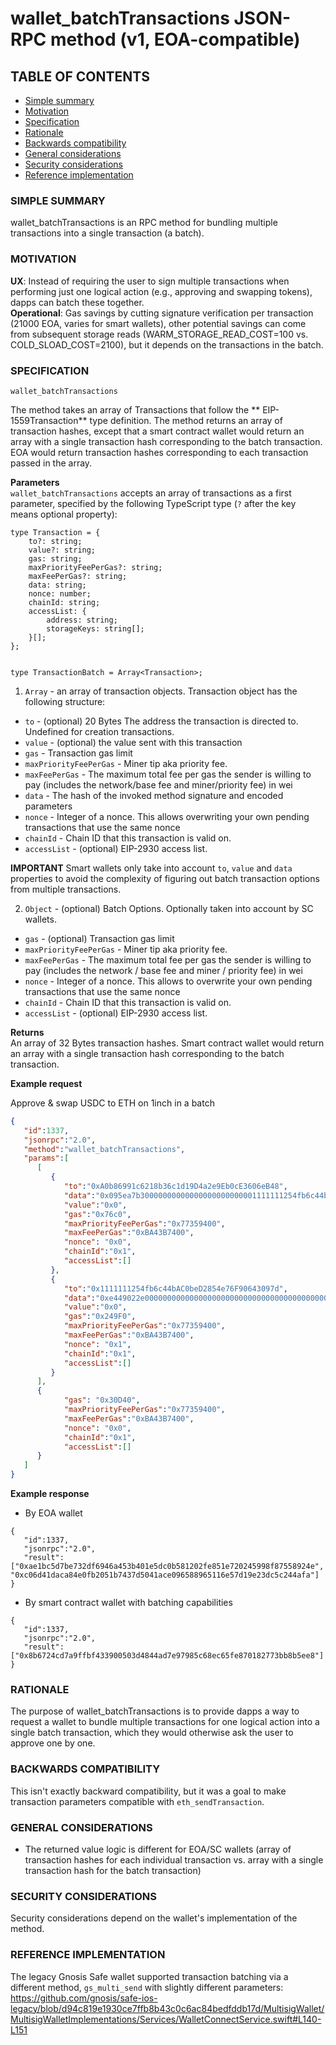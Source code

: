 # wallet_batchTransactions JSON-RPC method (v1, EOA-compatible)

## TABLE OF CONTENTS

- [Simple summary](#simple-summary)
- [Motivation](#motivation)
- [Specification](#specification)
- [Rationale](#rationale)
- [Backwards compatibility](#backwards-compatibility)
- [General considerations](#general-considerations)
- [Security considerations](#security-considerations)
- [Reference implementation](#reference-implementations)

### SIMPLE SUMMARY
wallet_batchTransactions is an RPC method for bundling multiple transactions into a single transaction (a batch).

### MOTIVATION
**UX**: Instead of requiring the user to sign multiple transactions when performing just one logical action (e.g., approving and swapping tokens), dapps can batch these together.  
**Operational**: Gas savings by cutting signature verification per transaction (21000 EOA, varies for smart wallets), other potential savings can come from subsequent storage reads (WARM_STORAGE_READ_COST=100 vs. COLD_SLOAD_COST=2100), but it depends on the transactions in the batch.

### SPECIFICATION
 `wallet_batchTransactions`
 
The method takes an array of Transactions that follow the ** EIP-1559Transaction** type definition. The method returns an array of transaction hashes, except that a smart contract wallet would return an array with a single transaction hash corresponding to the batch transaction. EOA would return transaction hashes corresponding to each transaction passed in the array.

**Parameters**  
`wallet_batchTransactions` accepts an array of transactions as a first parameter, specified by the following TypeScript type (`?` after the key means optional property):
```typescript=
type Transaction = {
    to?: string;
    value?: string;
    gas: string;
    maxPriorityFeePerGas?: string;
    maxFeePerGas?: string;
    data: string;
    nonce: number;
    chainId: string;
    accessList: {
        address: string;
        storageKeys: string[];
    }[];
};


type TransactionBatch = Array<Transaction>;
```

1. `Array` - an array of transaction objects. Transaction object has the following structure:
- `to` - (optional) 20 Bytes The address the transaction is directed to. Undefined for creation transactions.
- `value` - (optional) the value sent with this transaction
- `gas` - Transaction gas limit
- `maxPriorityFeePerGas` - Miner tip aka priority fee.
- `maxFeePerGas` - The maximum total fee per gas the sender is willing to pay (includes the network/base fee and miner/priority fee) in wei
- `data` - The hash of the invoked method signature and encoded parameters
- `nonce` - Integer of a nonce. This allows overwriting your own pending transactions that use the same nonce
- `chainId` - Chain ID that this transaction is valid on.
- `accessList` - (optional) EIP-2930 access list.

**IMPORTANT** Smart wallets only take into account `to`, `value` and `data` properties to avoid the complexity of figuring out batch transaction options from multiple transactions.

2. `Object` - (optional) Batch Options. Optionally taken into account by SC wallets.
- `gas` - (optional) Transaction gas limit
- `maxPriorityFeePerGas` - Miner tip aka priority fee.
- `maxFeePerGas` - The maximum total fee per gas the sender is willing to pay (includes the network / base fee and miner / priority fee) in wei
- `nonce` - Integer of a nonce. This allows to overwrite your own pending transactions that use the same nonce
- `chainId` - Chain ID that this transaction is valid on.
- `accessList` - (optional) EIP-2930 access list.

**Returns**  
An array of 32 Bytes transaction hashes. Smart contract wallet would return an array with a single transaction hash corresponding to the batch transaction.


**Example request**

Approve & swap USDC to ETH on 1inch in a batch
```json
{
   "id":1337,
   "jsonrpc":"2.0",
   "method":"wallet_batchTransactions",
   "params":[
      [
         {
            "to":"0xA0b86991c6218b36c1d19D4a2e9Eb0cE3606eB48",
            "data":"0x095ea7b30000000000000000000000001111111254fb6c44bac0bed2854e76f90643097d000000000000000000000000000000000000000000000000000000e8d4a51000",
            "value":"0x0",
            "gas":"0x76c0",
            "maxPriorityFeePerGas":"0x77359400",
            "maxFeePerGas":"0xBA43B7400",
            "nonce": "0x0",
            "chainId":"0x1",
            "accessList":[]
         },
         {
            "to":"0x1111111254fb6c44bAC0beD2854e76F90643097d",
            "data":"0xe449022e000000000000000000000000000000000000000000000000000000e8d4a5100000000000000000000000000000000000000000000000000c217e9eb00aecc6720000000000000000000000000000000000000000000000000000000000000060000000000000000000000000000000000000000000000000000000000000000120000000000000000000000088e6a0c2ddd26feeb64f039a2c41296fcb3f564065575cda",
            "value":"0x0",
            "gas":"0x249F0",
            "maxPriorityFeePerGas":"0x77359400",
            "maxFeePerGas":"0xBA43B7400",
            "nonce": "0x1",
            "chainId":"0x1",
            "accessList":[]
         }
      ],
      {
            "gas": "0x30D40",
            "maxPriorityFeePerGas":"0x77359400",
            "maxFeePerGas":"0xBA43B7400",
            "nonce": "0x0",
            "chainId":"0x1",
            "accessList":[]
      }
   ]
}
```

**Example response**

- By EOA wallet
```json=
{
   "id":1337,
   "jsonrpc":"2.0",
   "result": ["0xae1bc5d7be732df6946a453b401e5dc0b581202fe851e720245998f87558924e", "0xc06d41daca84e0fb2051b7437d5041ace096588965116e57d19e23dc5c244afa"]
}
```

- By smart contract wallet with batching capabilities 
```json=
{
   "id":1337,
   "jsonrpc":"2.0",
   "result": ["0x8b6724cd7a9ffbf433900503d4844ad7e97985c68ec65fe870182773bb8b5ee8"]
}
```

### RATIONALE
The purpose of wallet_batchTransactions is to provide dapps a way to request a wallet to bundle multiple transactions for one logical action into a single batch transaction, which they would otherwise ask the user to approve one by one.

### BACKWARDS COMPATIBILITY

This isn't exactly backward compatibility, but it was a goal to make transaction parameters compatible with `eth_sendTransaction`.

### GENERAL CONSIDERATIONS

- The returned value logic is different for EOA/SC wallets (array of transaction hashes for each individual transaction vs. array with a single transaction hash for the batch transaction)

### SECURITY CONSIDERATIONS

Security considerations depend on the wallet's implementation of the method.

### REFERENCE IMPLEMENTATION

The legacy Gnosis Safe wallet supported transaction batching via a different method, `gs_multi_send` with slightly different parameters:
https://github.com/gnosis/safe-ios-legacy/blob/d94c819e1930ce7ffb8b43c0c6ac84bedfddb17d/MultisigWallet/MultisigWalletImplementations/Services/WalletConnectService.swift#L140-L151
